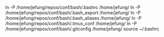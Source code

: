 ln -P /home/jefung/repos/conf/bash/.bashrc /home/jefung/
ln -P /home/jefung/repos/conf/bash/.bash_export /home/jefung/
ln -P /home/jefung/repos/conf/bash/.bash_aliases /home/jefung/
ln -P /home/jefung/repos/conf/bash/.tmux_conf /home/jefung/
ln -P /home/jefung/repos/conf/bash/.gitconfig /home/jefung/
source ~/.bashrc
